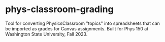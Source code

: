 # phys-classroom-grading

Tool for converting PhysicsClassroom "topics" into spreadsheets that can be imported as
grades for Canvas assignments.  Built for Phys 150 at Washington State University, Fall
2023.

